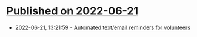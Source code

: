 # [Published on 2022-06-21](index.md)

* [2022-06-21, 13:21:59](https://news.ycombinator.com/item?id=31823617) - [Automated text/email reminders for volunteers](https://volunteerreminder.com/)
